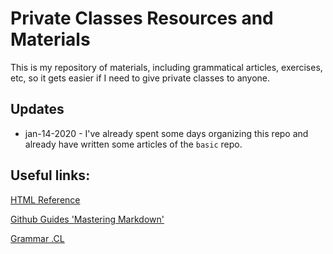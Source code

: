 # Private Classes Resources and Materials

This is my repository of materials, including grammatical articles, exercises, etc, so it gets easier if I need to give private classes to anyone.

## Updates

* jan-14-2020 - I've already spent some days organizing this repo and already have written some articles of the `basic` repo.

## Useful links:

<a href="https://www.w3schools.com/html" target="_blank">HTML Reference</a>

<a href="https://guides.github.com/features/mastering-markdown/" target="_blank">Github Guides 'Mastering Markdown'</a>

[Grammar .CL](https://www.grammar.cl/Notes.htm)